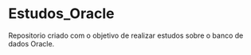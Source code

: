 # Estudos_Oracle

Repositorio criado com o objetivo de realizar estudos sobre o banco de dados Oracle.
